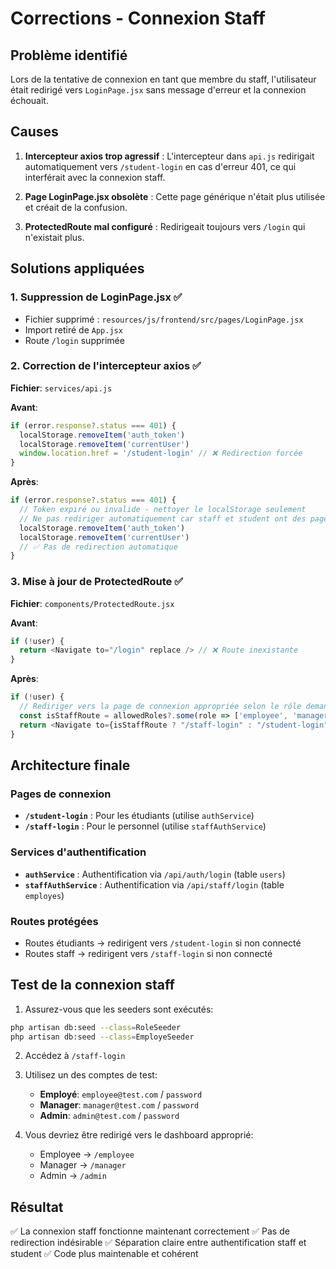 # Corrections - Connexion Staff

## Problème identifié

Lors de la tentative de connexion en tant que membre du staff, l'utilisateur était redirigé vers `LoginPage.jsx` sans message d'erreur et la connexion échouait.

## Causes

1. **Intercepteur axios trop agressif** : L'intercepteur dans `api.js` redirigait automatiquement vers `/student-login` en cas d'erreur 401, ce qui interférait avec la connexion staff.

2. **Page LoginPage.jsx obsolète** : Cette page générique n'était plus utilisée et créait de la confusion.

3. **ProtectedRoute mal configuré** : Redirigeait toujours vers `/login` qui n'existait plus.

## Solutions appliquées

### 1. Suppression de LoginPage.jsx ✅
- Fichier supprimé : `resources/js/frontend/src/pages/LoginPage.jsx`
- Import retiré de `App.jsx`
- Route `/login` supprimée

### 2. Correction de l'intercepteur axios ✅
**Fichier**: `services/api.js`

**Avant**:
```javascript
if (error.response?.status === 401) {
  localStorage.removeItem('auth_token')
  localStorage.removeItem('currentUser')
  window.location.href = '/student-login' // ❌ Redirection forcée
}
```

**Après**:
```javascript
if (error.response?.status === 401) {
  // Token expiré ou invalide - nettoyer le localStorage seulement
  // Ne pas rediriger automatiquement car staff et student ont des pages différentes
  localStorage.removeItem('auth_token')
  localStorage.removeItem('currentUser')
  // ✅ Pas de redirection automatique
}
```

### 3. Mise à jour de ProtectedRoute ✅
**Fichier**: `components/ProtectedRoute.jsx`

**Avant**:
```javascript
if (!user) {
  return <Navigate to="/login" replace /> // ❌ Route inexistante
}
```

**Après**:
```javascript
if (!user) {
  // Rediriger vers la page de connexion appropriée selon le rôle demandé
  const isStaffRoute = allowedRoles?.some(role => ['employee', 'manager', 'admin'].includes(role))
  return <Navigate to={isStaffRoute ? "/staff-login" : "/student-login"} replace />
}
```

## Architecture finale

### Pages de connexion
- **`/student-login`** : Pour les étudiants (utilise `authService`)
- **`/staff-login`** : Pour le personnel (utilise `staffAuthService`)

### Services d'authentification
- **`authService`** : Authentification via `/api/auth/login` (table `users`)
- **`staffAuthService`** : Authentification via `/api/staff/login` (table `employes`)

### Routes protégées
- Routes étudiants → redirigent vers `/student-login` si non connecté
- Routes staff → redirigent vers `/staff-login` si non connecté

## Test de la connexion staff

1. Assurez-vous que les seeders sont exécutés:
```bash
php artisan db:seed --class=RoleSeeder
php artisan db:seed --class=EmployeSeeder
```

2. Accédez à `/staff-login`

3. Utilisez un des comptes de test:
   - **Employé**: `employee@test.com` / `password`
   - **Manager**: `manager@test.com` / `password`
   - **Admin**: `admin@test.com` / `password`

4. Vous devriez être redirigé vers le dashboard approprié:
   - Employee → `/employee`
   - Manager → `/manager`
   - Admin → `/admin`

## Résultat

✅ La connexion staff fonctionne maintenant correctement
✅ Pas de redirection indésirable
✅ Séparation claire entre authentification staff et student
✅ Code plus maintenable et cohérent
